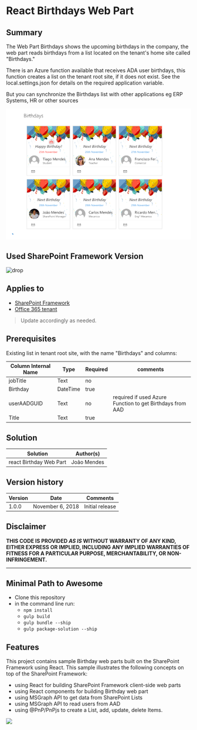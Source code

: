 # React Birthdays Web Part

## Summary
The Web Part Birthdays shows the upcoming birthdays in the company, the web part reads birthdays from a list located on the tenant's home site called "Birthdays."


There is an Azure function available that receives ADA user birthdays, this function creates a list on the tenant root site, if it does not exist.
See the local.settings.json for details on the required application variable.

But you can synchronize the Birthdays list with other applications eg ERP Systems, HR or other sources


![Brithdays Web Part](./assets/birthdays.png)

## Used SharePoint Framework Version 
![drop](https://img.shields.io/badge/version-GA-green.svg)

## Applies to

* [SharePoint Framework](https:/dev.office.com/sharepoint)
* [Office 365 tenant](https://dev.office.com/sharepoint/docs/spfx/set-up-your-development-environment)

> Update accordingly as needed.

## Prerequisites
 
Existing list in tenant root site, with the name "Birthdays"  and columns:

Column Internal Name|Type|Required| comments
--------------------|----|--------|----------
jobTitle| Text| no|
Birthday| DateTime | true|
userAADGUID| Text| no | required if used Azure Function to get Birthdays from AAD
Title| Text| true

## Solution

Solution|Author(s)
--------|---------
react Birthday Web Part|João Mendes

## Version history

Version|Date|Comments
-------|----|--------
1.0.0|November 6, 2018|Initial release

## Disclaimer
**THIS CODE IS PROVIDED *AS IS* WITHOUT WARRANTY OF ANY KIND, EITHER EXPRESS OR IMPLIED, INCLUDING ANY IMPLIED WARRANTIES OF FITNESS FOR A PARTICULAR PURPOSE, MERCHANTABILITY, OR NON-INFRINGEMENT.**

---

## Minimal Path to Awesome

- Clone this repository
- in the command line run:
  - `npm install`
  - `gulp build`
  - `gulp bundle --ship`
  - `gulp package-solution --ship`

 

## Features
This project contains sample Birthday web parts built on the SharePoint Framework using React.
This sample illustrates the following concepts on top of the SharePoint Framework:
- using React for building SharePoint Framework client-side web parts
- using React components for building Birthday web part
- using MSGraph API to get data from SharePoint Lists 
- using MSGraph API to read users from AAD
- using @PnP/PnPjs to create a List, add, update, delete Items.
 

<img src="https://telemetry.sharepointpnp.com/sp-dev-fx-webparts/samples/readme-template" />
